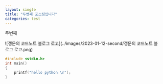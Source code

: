 ```yaml
---
layout: single
title: "두번째 포스팅입니다"
categories: test
---
```


두번째

![갱문의 코드노트 블로그 로고](../images/2023-01-12-second/갱문의 코드노트 블로그 로고.png)

```c
#include <stdio.h>
int main()
{
    printf("hello python \n");
}
```


